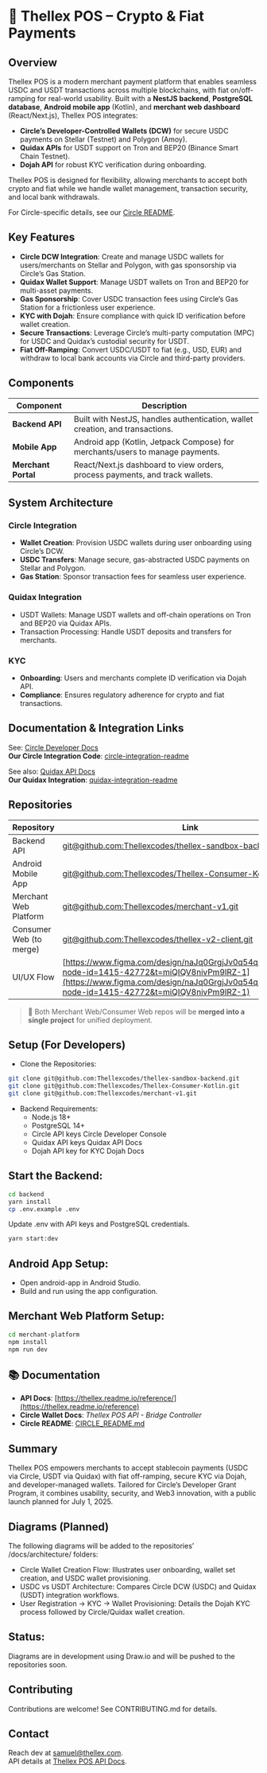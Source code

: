 # 🧾 Thellex POS – Crypto & Fiat Payments

## Overview

Thellex POS is a modern merchant payment platform that enables seamless USDC and USDT transactions across multiple blockchains, with fiat on/off-ramping for real-world usability. Built with a **NestJS backend**, **PostgreSQL database**, **Android mobile app** (Kotlin), and **merchant web dashboard** (React/Next.js), Thellex POS integrates:

- **Circle’s Developer-Controlled Wallets (DCW)** for secure USDC payments on Stellar (Testnet) and Polygon (Amoy).
- **Quidax APIs** for USDT support on Tron and BEP20 (Binance Smart Chain Testnet).
- **Dojah API** for robust KYC verification during onboarding.

Thellex POS is designed for flexibility, allowing merchants to accept both crypto and fiat while we handle wallet management, transaction security, and local bank withdrawals.

For Circle-specific details, see our [Circle README](CIRCLE_README.md).

## Key Features

- **Circle DCW Integration**: Create and manage USDC wallets for users/merchants on Stellar and Polygon, with gas sponsorship via Circle’s Gas Station.
- **Quidax Wallet Support**: Manage USDT wallets on Tron and BEP20 for multi-asset payments.
- **Gas Sponsorship**: Cover USDC transaction fees using Circle’s Gas Station for a frictionless user experience.
- **KYC with Dojah**: Ensure compliance with quick ID verification before wallet creation.
- **Secure Transactions**: Leverage Circle’s multi-party computation (MPC) for USDC and Quidax’s custodial security for USDT.
- **Fiat Off-Ramping**: Convert USDC/USDT to fiat (e.g., USD, EUR) and withdraw to local bank accounts via Circle and third-party providers.

## Components

| Component           | Description                                                                   |
| ------------------- | ----------------------------------------------------------------------------- |
| **Backend API**     | Built with NestJS, handles authentication, wallet creation, and transactions. |
| **Mobile App**      | Android app (Kotlin, Jetpack Compose) for merchants/users to manage payments. |
| **Merchant Portal** | React/Next.js dashboard to view orders, process payments, and track wallets.  |

## System Architecture

### Circle Integration

- **Wallet Creation**: Provision USDC wallets during user onboarding using Circle’s DCW.
- **USDC Transfers**: Manage secure, gas-abstracted USDC payments on Stellar and Polygon.
- **Gas Station**: Sponsor transaction fees for seamless user experience.

### Quidax Integration

- USDT Wallets: Manage USDT wallets and off-chain operations on Tron and BEP20 via Quidax APIs.
- Transaction Processing: Handle USDT deposits and transfers for merchants.

### KYC

- **Onboarding**: Users and merchants complete ID verification via Dojah API.
- **Compliance**: Ensures regulatory adherence for crypto and fiat transactions.

## Documentation & Integration Links

See: [Circle Developer Docs](https://developers.circle.com)  
**Our Circle Integration Code**: [circle-integration-readme](CIRCLE_README.md)

See also: [Quidax API Docs](https://docs.quidax.io/docs/getting-started)  
**Our Quidax Integration**: [quidax-integration-readme](QUIDAX_README.md)

## Repositories

| Repository              | Link                                                                                                                                                                                                       |
| ----------------------- | ---------------------------------------------------------------------------------------------------------------------------------------------------------------------------------------------------------- |
| Backend API             | [git@github.com:Thellexcodes/thellex-sandbox-backend.git](https://github.com/Thellexcodes/thellex-sandbox-backend)                                                                                         |
| Android Mobile App      | [git@github.com:Thellexcodes/Thellex-Consumer-Kotlin.git](https://github.com/Thellexcodes/Thellex-Consumer-Kotlin)                                                                                         |
| Merchant Web Platform   | [git@github.com:Thellexcodes/merchant-v1.git](https://github.com/Thellexcodes/merchant-v1)                                                                                                                 |
| Consumer Web (to merge) | [git@github.com:Thellexcodes/thellex-v2-client.git](https://github.com/Thellexcodes/thellex-v2-client#)                                                                                                    |
| UI/UX Flow              | [https://www.figma.com/design/naJq0GrgjJv0q54qu9sqtL/Thellex?node-id=1415-42772&t=miQIQV8nivPm9lRZ-1](https://www.figma.com/design/naJq0GrgjJv0q54qu9sqtL/Thellex?node-id=1415-42772&t=miQIQV8nivPm9lRZ-1) |

> 🔁 Both Merchant Web/Consumer Web repos will be **merged into a single project** for unified deployment.

## Setup (For Developers)

- Clone the Repositories:

```bash
git clone git@github.com:Thellexcodes/thellex-sandbox-backend.git
git clone git@github.com:Thellexcodes/Thellex-Consumer-Kotlin.git
git clone git@github.com:Thellexcodes/merchant-v1.git
```

- Backend Requirements:
  - Node.js 18+
  - PostgreSQL 14+
  - Circle API keys Circle Developer Console
  - Quidax API keys Quidax API Docs
  - Dojah API key for KYC Dojah Docs

## Start the Backend:

```bash
cd backend
yarn install
cp .env.example .env
```

Update .env with API keys and PostgreSQL credentials.

```bash
yarn start:dev
```

## Android App Setup:

- Open android-app in Android Studio.
- Build and run using the app configuration.

## Merchant Web Platform Setup:

```bash
cd merchant-platform
npm install
npm run dev
```

## 📚 Documentation

- **API Docs**: [https://thellex.readme.io/reference/](https://thellex.readme.io/reference)
- **Circle Wallet Docs**: _Thellex POS API - Bridge Controller_
- **Circle README**: [CIRCLE_README.md](CIRCLE_README.md)

## Summary

Thellex POS empowers merchants to accept stablecoin payments (USDC via Circle, USDT via Quidax) with fiat off-ramping, secure KYC via Dojah, and developer-managed wallets. Tailored for Circle’s Developer Grant Program, it combines usability, security, and Web3 innovation, with a public launch planned for July 1, 2025.

## Diagrams (Planned)

The following diagrams will be added to the repositories’ /docs/architecture/ folders:

- Circle Wallet Creation Flow: Illustrates user onboarding, wallet set creation, and USDC wallet provisioning.
- USDC vs USDT Architecture: Compares Circle DCW (USDC) and Quidax (USDT) integration workflows.
- User Registration → KYC → Wallet Provisioning: Details the Dojah KYC process followed by Circle/Quidax wallet creation.

## Status:

Diagrams are in development using Draw.io and will be pushed to the repositories soon.

## Contributing

Contributions are welcome! See CONTRIBUTING.md for details.

## Contact

Reach dev at [samuel@thellex.com](mailto:samuel@thellex.com).  
API details at [Thellex POS API Docs](https://thellex.readme.io/reference).
